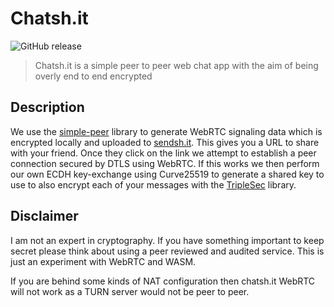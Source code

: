 # Chatsh.it

![GitHub release](https://img.shields.io/github/release/shitty-inc/chatsh.it.svg)

> Chatsh.it is a simple peer to peer web chat app with the aim of being overly end to end encrypted

## Description

We use the [simple-peer](https://github.com/feross/simple-peer) library to generate WebRTC signaling data which is encrypted locally and uploaded to [sendsh.it](https://sendsh.it). This gives you a URL to share with your friend. Once they click on the link we attempt to establish a peer connection secured by DTLS using WebRTC. If this works we then perform our own ECDH key-exchange using Curve25519 to generate a shared key to use to also encrypt each of your messages with the [TripleSec](https://github.com/keybase/go-triplesec) library.

## Disclaimer

I am not an expert in cryptography. If you have something important to keep secret please think about using a peer reviewed and audited service. This is just an experiment with WebRTC and WASM.

If you are behind some kinds of NAT configuration then chatsh.it WebRTC will not work as a TURN server would not be peer to peer.
